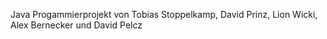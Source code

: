 Java Progammierprojekt von Tobias Stoppelkamp, David Prinz, Lion Wicki, Alex Bernecker und David Pelcz 
